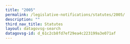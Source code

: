 ```yaml
---
title: "2005"
permalink: /legislative-notifications/statutes/2005/
description: ""
third_nav_title: Statutes
layout: datagovsg-search
datagovsg-id: d_61c2cb8fd7ef29ea4c223199a3e071af
---
```

